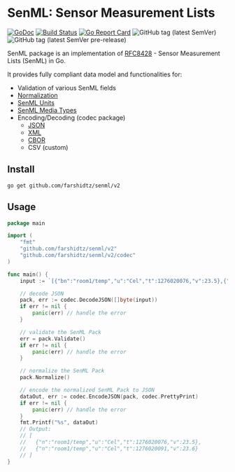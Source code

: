# SenML: Sensor Measurement Lists

[![GoDoc](https://godoc.org/github.com/farshidtz/senml?status.svg)](https://godoc.org/github.com/farshidtz/senml)
[![Build Status](https://travis-ci.org/farshidtz/senml.svg)](https://travis-ci.org/farshidtz/senml)
[![Go Report Card](https://goreportcard.com/badge/github.com/farshidtz/senml)](https://goreportcard.com/report/github.com/farshidtz/senml)
![GitHub tag (latest SemVer)](https://img.shields.io/github/v/tag/farshidtz/senml?sort=semver&label=stable)
![GitHub tag (latest SemVer pre-release)](https://img.shields.io/github/v/tag/farshidtz/senml?include_prereleases&sort=semver&label=pre)


SenML package is an implementation of [RFC8428](https://tools.ietf.org/html/rfc8428) - Sensor Measurement Lists (SenML) in Go.

It provides fully compliant data model and functionalities for:

* Validation of various SenML fields
* [Normalization](https://tools.ietf.org/html/rfc8428#section-4.6)
* [SenML Units](https://tools.ietf.org/html/rfc8428#section-12.1)
* [SenML Media Types](https://tools.ietf.org/html/rfc8428#section-12.3)
* Encoding/Decoding (codec package)
    * [JSON](https://tools.ietf.org/html/rfc8428#section-5)
    * [XML](https://tools.ietf.org/html/rfc8428#section-7)
    * [CBOR](https://tools.ietf.org/html/rfc8428#section-6)
    * CSV (custom)
      

## Install
```
go get github.com/farshidtz/senml/v2
```

## Usage
```go
package main

import (
	"fmt"
	"github.com/farshidtz/senml/v2"
	"github.com/farshidtz/senml/v2/codec"
)

func main() {
	input := `[{"bn":"room1/temp","u":"Cel","t":1276020076,"v":23.5},{"u":"Cel","t":1276020091,"v":23.6}]`

	// decode JSON
	pack, err := codec.DecodeJSON([]byte(input))
	if err != nil {
		panic(err) // handle the error
	}

	// validate the SenML Pack
	err = pack.Validate()
	if err != nil {
		panic(err) // handle the error
	}

	// normalize the SenML Pack
	pack.Normalize()

	// encode the normalized SenML Pack to JSON
	dataOut, err := codec.EncodeJSON(pack, codec.PrettyPrint)
	if err != nil {
		panic(err) // handle the error
	}
	fmt.Printf("%s", dataOut)
	// Output:
	// [
	//   {"n":"room1/temp","u":"Cel","t":1276020076,"v":23.5},
	//   {"n":"room1/temp","u":"Cel","t":1276020091,"v":23.6}
	// ]
}
```

